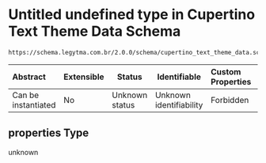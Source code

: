 # Untitled undefined type in Cupertino Text Theme Data Schema

```txt
https://schema.legytma.com.br/2.0.0/schema/cupertino_text_theme_data.schema.json#/properties
```




| Abstract            | Extensible | Status         | Identifiable            | Custom Properties | Additional Properties | Access Restrictions | Defined In                                                                                                        |
| :------------------ | ---------- | -------------- | ----------------------- | :---------------- | --------------------- | ------------------- | ----------------------------------------------------------------------------------------------------------------- |
| Can be instantiated | No         | Unknown status | Unknown identifiability | Forbidden         | Allowed               | none                | [cupertino_text_theme_data.schema.json\*](../schema/cupertino_text_theme_data.schema.json) |

## properties Type

unknown

